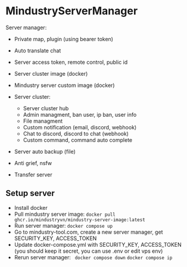 # MindustryServerManager

Server manager:

- Private map, plugin (using bearer token)
- Auto translate chat
- Server access token, remote control, public id
- Server cluster image (docker)
- Mindustry server custom image (docker)
- Server cluster:

  - Server cluster hub
  - Admin managment, ban user, ip ban, user info
  - File managment
  - Custom notification (email, discord, webhook)
  - Chat to discord, discord to chat (webhook)
  - Custom command, command auto complete

- Server auto backup (file)
- Anti grief, nsfw
- Transfer server

## Setup server

- Install docker
- Pull mindustry server image: `docker pull ghcr.io/mindustryvn/mindustry-server-image:latest`
- Run server manager: `docker compose up`
- Go to mindustry-tool.com, create a new server manager, get SECURITY_KEY, ACCESS_TOKEN
- Update docker-compose.yml with SECURITY_KEY, ACCESS_TOKEN (you should keep it secret, you can use .env or edit vps env)
- Rerun server manager: ` docker compose down`  `docker compose ip`

